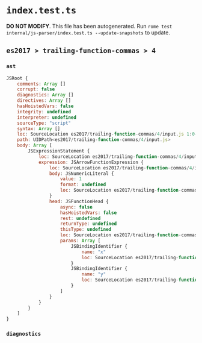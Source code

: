 # `index.test.ts`

**DO NOT MODIFY**. This file has been autogenerated. Run `rome test internal/js-parser/index.test.ts --update-snapshots` to update.

## `es2017 > trailing-function-commas > 4`

### `ast`

```javascript
JSRoot {
	comments: Array []
	corrupt: false
	diagnostics: Array []
	directives: Array []
	hasHoistedVars: false
	integrity: undefined
	interpreter: undefined
	sourceType: "script"
	syntax: Array []
	loc: SourceLocation es2017/trailing-function-commas/4/input.js 1:0-1:14
	path: UIDPath<es2017/trailing-function-commas/4/input.js>
	body: Array [
		JSExpressionStatement {
			loc: SourceLocation es2017/trailing-function-commas/4/input.js 1:0-1:14
			expression: JSArrowFunctionExpression {
				loc: SourceLocation es2017/trailing-function-commas/4/input.js 1:0-1:13
				body: JSNumericLiteral {
					value: 1
					format: undefined
					loc: SourceLocation es2017/trailing-function-commas/4/input.js 1:12-1:13
				}
				head: JSFunctionHead {
					async: false
					hasHoistedVars: false
					rest: undefined
					returnType: undefined
					thisType: undefined
					loc: SourceLocation es2017/trailing-function-commas/4/input.js 1:0-1:11
					params: Array [
						JSBindingIdentifier {
							name: "x"
							loc: SourceLocation es2017/trailing-function-commas/4/input.js 1:1-1:2 (x)
						}
						JSBindingIdentifier {
							name: "y"
							loc: SourceLocation es2017/trailing-function-commas/4/input.js 1:4-1:5 (y)
						}
					]
				}
			}
		}
	]
}
```

### `diagnostics`

```

```
